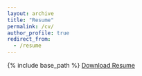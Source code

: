 ```yaml
---
layout: archive
title: "Resume"
permalink: /cv/
author_profile: true
redirect_from:
  - /resume
---
```


{% include base_path %}
[Download Resume](https://drive.google.com/file/d/1RGcTeVcQqWOTY6OWlBi5sGGjyLX-yOWM/view?usp=sharing)

<!-- [Download CV](https://drive.google.com/file/d/1l52edOpmPJhSCyaCeT8nAeFgpEZq4AJC/view?usp=sharing) -->
